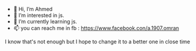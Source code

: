 - 👋 Hi, I’m Ahmed
- 👀 I’m interested in js.
- 🌱 I’m currently learning js.
- 📫 you can reach me in fb : https://www.facebook.con/a.1907.omran

I know that's not enough but I hope to change it to a better one in close time
